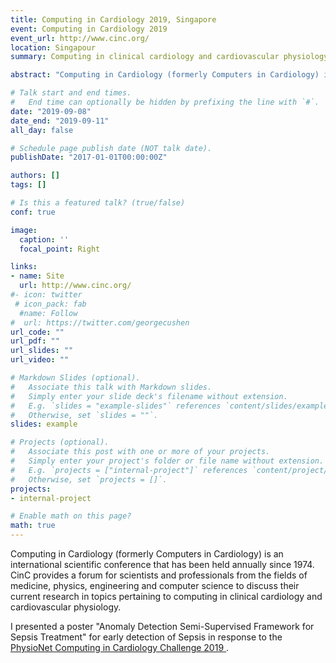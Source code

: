 ```yaml
---
title: Computing in Cardiology 2019, Singapore
event: Computing in Cardiology 2019
event_url: http://www.cinc.org/
location: Singapour 
summary: Computing in clinical cardiology and cardiovascular physiology.

abstract: "Computing in Cardiology (formerly Computers in Cardiology) is an international scientific conference that has been held annually since 1974. CinC provides a forum for scientists and professionals from the fields of medicine, physics, engineering and computer science to discuss their current research in topics pertaining to computing in clinical cardiology and cardiovascular physiology."

# Talk start and end times.
#   End time can optionally be hidden by prefixing the line with `#`.
date: "2019-09-08"
date_end: "2019-09-11"
all_day: false

# Schedule page publish date (NOT talk date).
publishDate: "2017-01-01T00:00:00Z"

authors: []
tags: []

# Is this a featured talk? (true/false)
conf: true

image:
  caption: ''
  focal_point: Right

links:
- name: Site
  url: http://www.cinc.org/
#- icon: twitter
 # icon_pack: fab
  #name: Follow
#  url: https://twitter.com/georgecushen
url_code: ""
url_pdf: ""
url_slides: ""
url_video: ""

# Markdown Slides (optional).
#   Associate this talk with Markdown slides.
#   Simply enter your slide deck's filename without extension.
#   E.g. `slides = "example-slides"` references `content/slides/example-slides.md`.
#   Otherwise, set `slides = ""`.
slides: example

# Projects (optional).
#   Associate this post with one or more of your projects.
#   Simply enter your project's folder or file name without extension.
#   E.g. `projects = ["internal-project"]` references `content/project/deep-learning/index.md`.
#   Otherwise, set `projects = []`.
projects:
- internal-project

# Enable math on this page?
math: true
---
```


Computing in Cardiology (formerly Computers in Cardiology) is an international scientific conference that has been held annually since 1974. CinC provides a forum for scientists and professionals from the fields of medicine, physics, engineering and computer science to discuss their current research in topics pertaining to computing in clinical cardiology and cardiovascular physiology.

I presented a poster "Anomaly Detection Semi-Supervised Framework for Sepsis Treatment" for early detection of Sepsis in response to the <a href="https://physionet.org/content/challenge-2019/1.0.0/">PhysioNet Computing in Cardiology Challenge 2019 </a>. 
